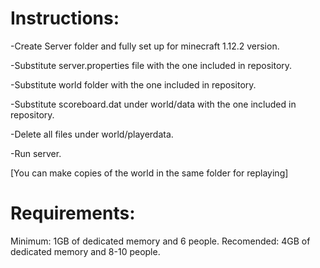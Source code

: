 # Instructions:

-Create Server folder and fully set up for minecraft 1.12.2 version.

-Substitute server.properties file with the one included in repository.

-Substitute world folder with the one included in repository.

-Substitute scoreboard.dat under world/data with the one included in repository.

-Delete all files under world/playerdata.

-Run server. 

[You can make copies of the world in the same folder for replaying]

# Requirements:

Minimum: 1GB of dedicated memory and 6 people.
Recomended: 4GB of dedicated memory and 8-10 people.
